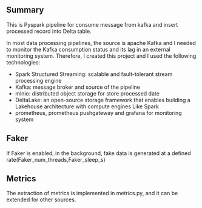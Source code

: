 <h2>Summary</h2>
This is Pyspark pipeline for consume message from kafka and insert processed record into Delta table.

In most data processing pipelines, the source is apache Kafka and  I needed to monitor the Kafka consumption status and
its lag in an external monitoring system. Therefore, I created this project and I used the following technologies:

- Spark Structured Streaming: scalable and fault-tolerant stream processing engine
- Kafka: message broker and source of the pipeline
- minio: distributed object storage for store processed date
- DeltaLake: an open-source storage framework that enables building 
a Lakehouse architecture with compute engines Like Spark
- prometheus, prometheus pushgateway and grafana for monitoring system

<h2>Faker</h2>
If Faker is enabled, in the background, fake data is generated at a defined rate(Faker_num_threads,Faker_sleep_s)

<h2>Metrics</h2>
The extraction of metrics is implemented in metrics.py, and it can be extended for other sources.